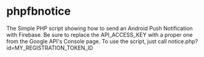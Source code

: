 # phpfbnotice
The Simple PHP script showing how to send an Android Push Notification with Firebase. Be sure to replace the API_ACCESS_KEY with a proper one from the Google API's Console page. To use the script, just call notice.php?id=MY_REGISTRATION_TOKEN_ID
